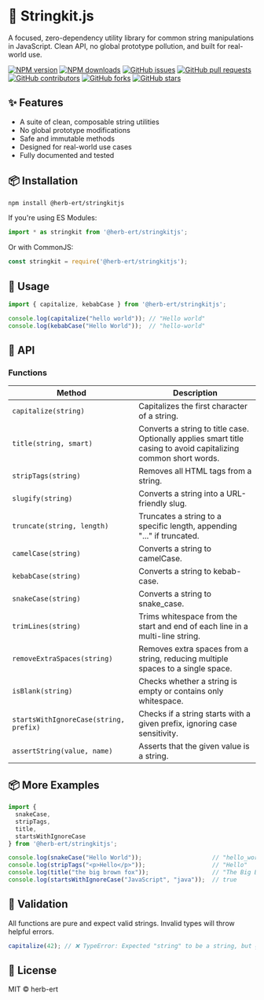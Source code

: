 # 🧩 Stringkit.js

A focused, zero-dependency utility library for common string manipulations in JavaScript. Clean API, no global prototype pollution, and built for real-world use.

[![NPM version](https://img.shields.io/npm/v/@herb-ert/stringkitjs)](https://www.npmjs.com/package/@herb-ert/stringkitjs)
[![NPM downloads](https://img.shields.io/npm/dw/@herb-ert/stringkitjs)](https://www.npmjs.com/package/@herb-ert/stringkitjs)
[![GitHub issues](https://img.shields.io/github/issues/herb-ert/stringkitjs)](https://github.com/herb-ert/stringkitjs/issues)
[![GitHub pull requests](https://img.shields.io/github/issues-pr/herb-ert/stringkitjs)](https://github.com/herb-ert/stringkitjs/pulls)
[![GitHub contributors](https://img.shields.io/github/contributors/herb-ert/stringkitjs)](https://github.com/herb-ert/stringkitjs/graphs/contributors)
[![GitHub forks](https://img.shields.io/github/forks/herb-ert/stringkitjs)](https://github.com/herb-ert/stringkitjs/network)
[![GitHub stars](https://img.shields.io/github/stars/herb-ert/stringkitjs)](https://github.com/herb-ert/stringkitjs/stargazers)

## ✨ Features

- A suite of clean, composable string utilities
- No global prototype modifications
- Safe and immutable methods
- Designed for real-world use cases
- Fully documented and tested

## 📦 Installation

```bash
npm install @herb-ert/stringkitjs
```

If you're using ES Modules:

```js
import * as stringkit from '@herb-ert/stringkitjs';
```

Or with CommonJS:

```js
const stringkit = require('@herb-ert/stringkitjs');
```

## 🚀 Usage

```js
import { capitalize, kebabCase } from '@herb-ert/stringkitjs';

console.log(capitalize("hello world")); // "Hello world"
console.log(kebabCase("Hello World"));  // "hello-world"
```

## 🧠 API

### Functions

| Method                 | Description                                                                                                      |
|------------------------|------------------------------------------------------------------------------------------------------------------|
| `capitalize(string)`   | Capitalizes the first character of a string.                                                                     |
| `title(string, smart)` | Converts a string to title case. Optionally applies smart title casing to avoid capitalizing common short words. |
| `stripTags(string)`    | Removes all HTML tags from a string.                                                                             |
| `slugify(string)` | Converts a string into a URL-friendly slug.                                                                                                                 |
| `truncate(string, length)` | Truncates a string to a specific length, appending "..." if truncated.                                                                                                                 |
| `camelCase(string)` | Converts a string to camelCase.                                                                                                                 |
| `kebabCase(string)` | Converts a string to kebab-case.                                                                                                                 |
| `snakeCase(string)` | Converts a string to snake_case.                                                                                                                 |
| `trimLines(string)` | Trims whitespace from the start and end of each line in a multi-line string.                                                                                                                 |
| `removeExtraSpaces(string)` | Removes extra spaces from a string, reducing multiple spaces to a single space.                                                                                                                 |
| `isBlank(string)` | Checks whether a string is empty or contains only whitespace.                                                                                                                 |
| `startsWithIgnoreCase(string, prefix)` | Checks if a string starts with a given prefix, ignoring case sensitivity.                                                                                                                 |
| `assertString(value, name)` | Asserts that the given value is a string.                                                                        |


## 📦 More Examples

```js
import {
  snakeCase,
  stripTags,
  title,
  startsWithIgnoreCase
} from '@herb-ert/stringkitjs';

console.log(snakeCase("Hello World"));                    // "hello_world"
console.log(stripTags("<p>Hello</p>"));                   // "Hello"
console.log(title("the big brown fox"));                  // "The Big Brown Fox"
console.log(startsWithIgnoreCase("JavaScript", "java"));  // true
```

## 🧪 Validation

All functions are pure and expect valid strings. Invalid types will throw helpful errors.

```js
capitalize(42); // ❌ TypeError: Expected "string" to be a string, but got number
```

## 🔧 License

MIT © herb-ert